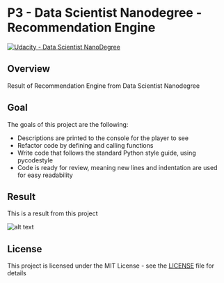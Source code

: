 # **P3 - Data Scientist Nanodegree - Recommendation Engine** 
[![Udacity - Data Scientist NanoDegree](https://github.com/vickyaziz/sdc_p1_lanelines/blob/master/test_images/shield-udacity.png)](https://www.udacity.com/school-of-data-science)


Overview
---
Result of Recommendation Engine from Data Scientist Nanodegree


Goal
---

The goals of this project are the following:
* Descriptions are printed to the console for the player to see
* Refactor code by defining and calling functions
* Write code that follows the standard Python style guide, using pycodestyle
* Code is ready for review, meaning new lines and indentation are used for easy readability


Result
---

[//]: # (Image References)
[pipe0]: ./result/screenshot.png "Recommendation Engine"

This is a result from this project 

![alt text][pipe0]


## License
This project is licensed under the MIT License - see the [LICENSE](LICENSE) file for details
